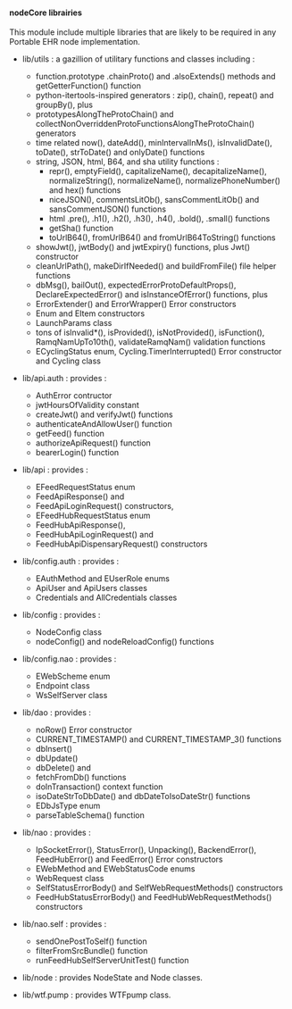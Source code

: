 #### nodeCore librairies

This module include multiple libraries that are likely to be required in any Portable EHR node implementation.

- lib/utils : a gazillion of utilitary functions and classes including : 
    - function.prototype .chainProto() and .alsoExtends() methods and getGetterFunction() function
    - python-itertools-inspired generators : zip(), chain(), repeat() and groupBy(), plus
    - prototypesAlongTheProtoChain() and collectNonOverriddenProtoFunctionsAlongTheProtoChain() generators
    - time related now(), dateAdd(), minIntervalInMs(), isInvalidDate(), toDate(), strToDate() and onlyDate() functions
    - string, JSON, html, B64, and sha utility functions :
        - repr(), emptyField(), capitalizeName(), decapitalizeName(), normalizeString(), normalizeName(), normalizePhoneNumber() and hex() functions
        - niceJSON(), commentsLitOb(), sansCommentLitOb() and sansCommentJSON() functions
        - html .pre(), .h1(), .h2(), .h3(), .h4(), .bold(), .small() functions
        - getSha() function
        - toUrlB64(), fromUrlB64() and fromUrlB64ToString() functions   
    - showJwt(), jwtBody() and jwtExpiry() functions, plus Jwt() constructor
    - cleanUrlPath(), makeDirIfNeeded() and buildFromFile() file helper functions
    - dbMsg(), bailOut(), expectedErrorProtoDefaultProps(), DeclareExpectedError() and isInstanceOfError() functions, plus
    - ErrorExtender() and ErrorWrapper() Error constructors
    - Enum and EItem constructors
    - LaunchParams class
    - tons of isInvalid*(), isProvided(), isNotProvided(), isFunction(), RamqNamUpTo10th(), validateRamqNam() validation functions
    - ECyclingStatus enum, Cycling.TimerInterrupted() Error constructor and Cycling class

- lib/api.auth : provides :
    - AuthError contructor
    - jwtHoursOfValidity constant
    - createJwt() and verifyJwt() functions
    - authenticateAndAllowUser() function
    - getFeed() function 
    - authorizeApiRequest() function
    - bearerLogin() function

- lib/api : provides :
    - EFeedRequestStatus enum
    - FeedApiResponse() and 
    - FeedApiLoginRequest() constructors,
    - EFeedHubRequestStatus enum
    - FeedHubApiResponse(), 
    - FeedHubApiLoginRequest() and 
    - FeedHubApiDispensaryRequest() constructors
    
- lib/config.auth : provides :
    - EAuthMethod and EUserRole enums
    - ApiUser and ApiUsers classes
    - Credentials and AllCredentials classes
    
- lib/config : provides :
    - NodeConfig class
    - nodeConfig() and nodeReloadConfig() functions
     
- lib/config.nao : provides :
    - EWebScheme enum
    - Endpoint class
    - WsSelfServer class
    
- lib/dao : provides :
    - noRow() Error constructor
    - CURRENT_TIMESTAMP() and CURRENT_TIMESTAMP_3() functions
    - dbInsert()
    - dbUpdate()
    - dbDelete() and
    - fetchFromDb() functions
    - doInTransaction() context function
    - isoDateStrToDbDate() and dbDateToIsoDateStr() functions
    - EDbJsType enum 
    - parseTableSchema() function
    
- lib/nao : provides :
    - IpSocketError(), StatusError(), Unpacking(), BackendError(), FeedHubError() and FeedError() Error constructors
    - EWebMethod and EWebStatusCode enums
    - WebRequest class 
    - SelfStatusErrorBody() and SelfWebRequestMethods() constructors
    - FeedHubStatusErrorBody() and FeedHubWebRequestMethods() constructors

- lib/nao.self : provides :
    - sendOnePostToSelf() function
    - filterFromSrcBundle() function
    - runFeedHubSelfServerUnitTest() function

- lib/node : provides NodeState and Node classes.

- lib/wtf.pump : provides WTFpump class.